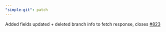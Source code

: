 ```yaml
---
"simple-git": patch
---
```


Added fields updated + deleted branch info to fetch response, closes [#823](https://github.com/steveukx/git-js/issues/823)
